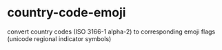 # country-code-emoji
convert country codes (ISO 3166-1 alpha-2) to corresponding emoji flags (unicode regional indicator symbols)
